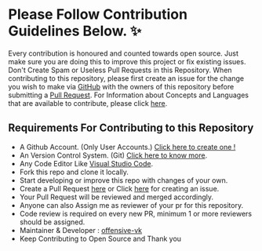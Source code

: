 # Please Follow Contribution Guidelines Below. ✨

Every contribution is honoured and counted towards open source.
Just make sure you are doing this to improve this project or fix existing issues.
Don't Create Spam or Useless Pull Requests in this Repository.
When contributing to this repository, please first create an issue for the change you wish to make via [GitHub](https://github.com/offensive-vk/AwesomeCloud/issues) with the owners of this repository before submitting a [Pull Request](https://github.com/offensive-vk/AwesomeCloud/pulls).
For Information about Concepts and Languages that are available to contribute, please click [here](https://github.com/offensive-vk/AwesomeCloud/blob/master/README.md).

## Requirements For Contributing to this Repository

- A Github Account. (Only User Accounts.) [Click here to create one !](https://github.com/join/)
- An Version Control System. (Git) [Click here to know more](https://git-scm.com/).
- Any Code Editor Like [Visual Studio Code](https://code.visualstudio.com/download).
- Fork this repo and clone it locally.
- Start developing or improve this repo with changes of your own.
- Create a Pull Request [here](https://github.com/AwesomeCloud/pulls) or Click [here](https://github.com/offensive-vk/AwesomeCloud/issues) for creating an issue.
- Your Pull Request will be reviewed and merged accordingly.
- Anyone can also Assign me as reviewer of your pr for this repository.
- Code review is required on every new PR, minimum 1 or more reviewers should be assigned.
- Maintainer & Developer : [offensive-vk](https://github.com/offensive-vk/)
- Keep Contributing to Open Source and Thank you
